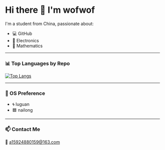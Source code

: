 # Hi there 👋 I'm wofwof

I'm a student from China, passionate about:

- 💻 GitHub
- 🔌 Electronics
- 📐 Mathematics

---

### 📊 Top Languages by Repo

[![Top Langs](https://github-profile-summary-cards.vercel.app/api/cards/repos-per-language?username=black623-lds&theme=github_dark)](https://github.com/vn7n24fzkq/github-profile-summary-cards)

---

### 🧠 OS Preference

- 🌀 luguan
- 🟦 nailong

---

### 📫 Contact Me

📧 [a15924880159@163.com](mailto:balck_623lds@outlook.com)
